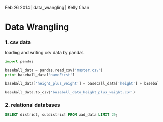 Feb 26 2014 | data_wrangling | Kelly Chan
# Data Wrangling

### 1. csv data

loading and writing csv data by pandas
```python
import pandas

baseball_data = pandas.read_csv('master.csv')
print baseball_data['nameFirst']

baseball_data['height_plus_weight'] = baseball_data['height'] + baseball_data['weight']

baseball_data.to_csv('baseball_data_height_plus_weight.csv')
```

### 2. relational databases

```sql
SELECT district, subdistrict FROM aad_data LIMIT 20;
```
